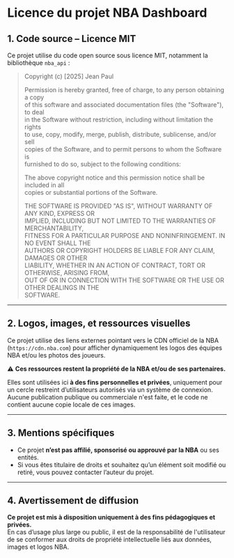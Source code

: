 # Licence du projet NBA Dashboard

## 1. Code source – Licence MIT

Ce projet utilise du code open source sous licence MIT, notamment la bibliothèque `nba_api` :

> Copyright (c) [2025] Jean Paul  
> 
> Permission is hereby granted, free of charge, to any person obtaining a copy  
> of this software and associated documentation files (the "Software"), to deal  
> in the Software without restriction, including without limitation the rights  
> to use, copy, modify, merge, publish, distribute, sublicense, and/or sell  
> copies of the Software, and to permit persons to whom the Software is  
> furnished to do so, subject to the following conditions:  
>
> The above copyright notice and this permission notice shall be included in all  
> copies or substantial portions of the Software.  
>
> THE SOFTWARE IS PROVIDED "AS IS", WITHOUT WARRANTY OF ANY KIND, EXPRESS OR  
> IMPLIED, INCLUDING BUT NOT LIMITED TO THE WARRANTIES OF MERCHANTABILITY,  
> FITNESS FOR A PARTICULAR PURPOSE AND NONINFRINGEMENT. IN NO EVENT SHALL THE  
> AUTHORS OR COPYRIGHT HOLDERS BE LIABLE FOR ANY CLAIM, DAMAGES OR OTHER  
> LIABILITY, WHETHER IN AN ACTION OF CONTRACT, TORT OR OTHERWISE, ARISING FROM,  
> OUT OF OR IN CONNECTION WITH THE SOFTWARE OR THE USE OR OTHER DEALINGS IN THE  
> SOFTWARE.

---

## 2. Logos, images, et ressources visuelles

Ce projet utilise des liens externes pointant vers le CDN officiel de la NBA (`https://cdn.nba.com`) pour afficher dynamiquement les logos des équipes NBA et/ou les photos des joueurs.

⚠️ **Ces ressources restent la propriété de la NBA et/ou de ses partenaires.**

Elles sont utilisées ici **à des fins personnelles et privées**, uniquement pour un cercle restreint d’utilisateurs autorisés via un système de connexion.  
Aucune publication publique ou commerciale n'est faite, et le code ne contient aucune copie locale de ces images.

---

## 3. Mentions spécifiques

- Ce projet **n’est pas affilié, sponsorisé ou approuvé par la NBA** ou ses entités.
- Si vous êtes titulaire de droits et souhaitez qu’un élément soit modifié ou retiré, vous pouvez contacter l’auteur du projet.

---

## 4. Avertissement de diffusion

**Ce projet est mis à disposition uniquement à des fins pédagogiques et privées.**  
En cas d’usage plus large ou public, il est de la responsabilité de l'utilisateur de se conformer aux droits de propriété intellectuelle liés aux données, images et logos NBA.
